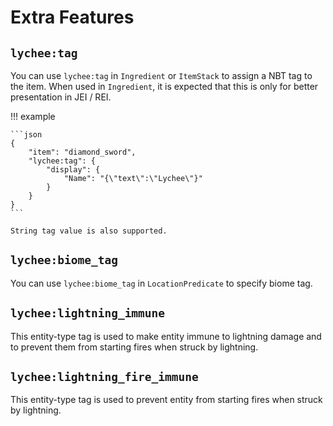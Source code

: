 # Extra Features

## `lychee:tag`

You can use `lychee:tag` in `Ingredient` or `ItemStack` to assign a NBT tag to the item. When used in `Ingredient`, it is expected that this is only for better presentation in JEI / REI.

!!! example

    ```json
    {
        "item": "diamond_sword",
        "lychee:tag": {
            "display": {
                "Name": "{\"text\":\"Lychee\"}"
            }
        }
    }
    ```

    String tag value is also supported.

## `lychee:biome_tag`

You can use `lychee:biome_tag` in `LocationPredicate` to specify biome tag.

## `lychee:lightning_immune`

This entity-type tag is used to make entity immune to lightning damage and to prevent them from starting fires when struck by lightning.

## `lychee:lightning_fire_immune`

This entity-type tag is used to prevent entity from starting fires when struck by lightning.
